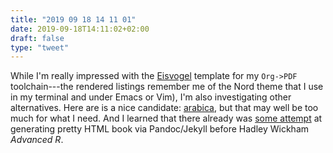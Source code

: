 ```yaml
---
title: "2019 09 18 14 11 01"
date: 2019-09-18T14:11:02+02:00
draft: false
type: "tweet"
---
```

While I'm really impressed with the [Eisvogel](https://github.com/Wandmalfarbe/pandoc-latex-template) template for my `Org->PDF` toolchain---the rendered listings remember me of the Nord theme that I use in my terminal and under Emacs or Vim), I'm also investigating other alternatives. Here are is a nice candidate: [arabica](https://github.com/periodicpoint/arabica), but that may well be too much for what I need. And I learned that there already was [some attempt](http://blog.martinfenner.org/2013/12/05/opening-science---the-book/) at generating pretty HTML book via Pandoc/Jekyll before Hadley Wickham *Advanced R*.
